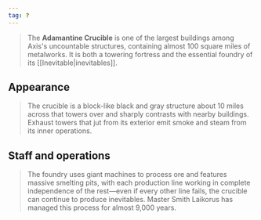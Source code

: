 ```yaml
---
tag: ❓
---
```

> The **Adamantine Crucible** is one of the largest buildings among Axis's uncountable structures, containing almost 100 square miles of metalworks. It is both a towering fortress and the essential foundry of its [[Inevitable|inevitables]].


## Appearance

> The crucible is a block-like black and gray structure about 10 miles across that towers over and sharply contrasts with nearby buildings. Exhaust towers that jut from its exterior emit smoke and steam from its inner operations.


## Staff and operations

> The foundry uses giant machines to process ore and features massive smelting pits, with each production line working in complete independence of the rest—even if every other line fails, the crucible can continue to produce inevitables. Master Smith Laikorus has managed this process for almost 9,000 years.







